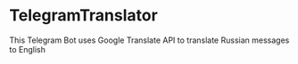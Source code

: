 # TelegramTranslator
This Telegram Bot uses Google Translate API to translate Russian messages to English
